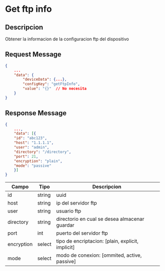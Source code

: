 # Get ftp info

## Descripcion

Obtener la informacion de la configuracion ftp del dispositivo

## Request Message

```json
{
    ...
    "data": {
        "deviceData": {...},
        "configKey": "getFtpInfo",
        "value": "{}"  // No necesita
    }
}
```



## Response Message
```json
{
    ...,
    "data": [{
    "id": "abc123",
    "host": "1.1.1.1",
    "user": "admin",
    "directory": "/directory",
    "port": 21,
    "encryption": "plain",
    "mode": "passive"
    }]
}
```



| Campo | Tipo | Descripcion |
| --- | --- | --- |
| id | string | uuid |
| host | string | ip del servidor ftp |
| user | string | usuario ftp |
| directory | string | directorio en cual se desea almacenar guardar |
| port | int | puerto del servidor ftp |
| encryption | select | tipo de encriptacion: [plain, explicit, implicit] |
| mode | select | modo de conexion: [ommited, active, passive] |


